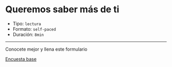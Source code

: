 # Queremos saber más de ti

* Tipo: `lectura`
* Formato: `self-paced`
* Duración: `8min`

***

Conocete mejor y llena este formulario 

[Encuesta base](https://laboratoria.typeform.com/to/dsWoR0?uid=xxxxx&email=xxxxx&name=xxxxx&cohortid=xxxxx&courseid=xxxxx&unitid=xxxxx&partid=xxxxx)
